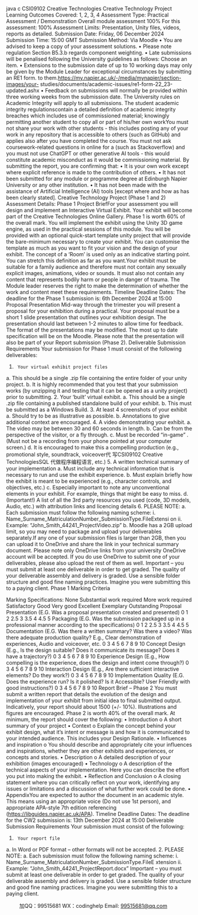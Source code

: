 java c
CSI09102 Creative Technologies
Creative   Technology   Project
Learning Outcomes Covered:
1, 2,   3,   4
Assessment Type:
Practical Assessment / Demonstration
Overall module assessment
100%
For this assessment:
100%
Assessment   Limits:
Presentation,   Unity files, videos, reports as   detailed.
Submission Date:
Friday, 06   December 2024
Submission Time:
15:00   GMT
Submission Method:
Via   Moodle
•         You are advised to keep a copy   of your assessment solutions.
•          Please note regulation Section   B5.3.b regards   component weighting.
•          Late submissions will be penalised following the University   guidelines   as   follows:   Choose an   item.
•          Extensions to the submission date of up to   10 working   days   may only   be   given   by   the   Module   Leader for exceptional circumstances   by submitting an   RE1 form. to
them.https://my.napier.ac.uk/-/media/mynapier/section-images/your-
studies/documents/academic-issues/re1-form-22_23-updated.ashx
•          Feedback on submissions will normally be   provided within   three working weeks   from the submission date.
The   University   rules   on   Academic   Integrity   will   apply   to   all   submissions. The   student   academic   integrity   regulationscontain   a   detailed   definition   of   academic   integrity   breaches which includes use of commissioned   material; knowingly   permitting another   student to copy all or part   of   his/her   own workYou must not share your work with other students - this   includes   posting   any   of your   work in any repository that is accessible   to   others   (such   as   GitHub)   and   applies   also   after you have completed the course. You must   not ask   coursework-related questions in online for a (such as   Stackoverflow)   and you   must   not   use   ChatGPT   or other   generative   AI   tools   - this   would   constitute   academic   misconduct   as   it   would   be commissioning material.
By submitting the report, you are   confirming that:
•          It is your own work except where explicit reference   is   made to   the   contribution   of   others.
•          It has not been submitted for   any   module   or   programme   degree   at   Edinburgh   Napier University or any other   institution.
•          It has not been   made with the   assistance   of Artificial   Intelligence   (AI) tools   [except   where and how as   has   been   clearly   stated].
Creative Technology   Project   (Phase   1 and 2)
Assessment Details:
Phase   1   Project BriefFor your assessment you will design and implement an   Interactive Virtual   Exhibit. Your exhibit will become part of the Creative Technologies   Online   Gallery.    Phase   1   is worth 60% of the overall   mark.
You will   implement the exhibit using the   Unity 3D game engine, as   used   in   the   practical sessions of this module.
You will be provided with an optional quick-start   template   unity   project   that will   provide the bare-minimum necessary to create your exhibit.
You can customise the template as much as you   want   to   fit   your vision   and   the   design of your exhibit. The concept of a ‘Room’ is used only as   an   indicative starting point. You can stretch this definition as far   as   you   want.Your exhibit must be suitable for a family audience   and therefore   must   not   contain   any sexually explicit images, animations, video or sounds.   It must   also   not   contain   any content that represents bodily harm or   people   in   danger of trauma.
The   Module leader reserves the right to make   the   determination   of whether the   work and content meet   these   requirements.
Timeline    Deadline   Dates:
The deadline for the   Phase   1 submission   is: 6th    December 2024 at   15:00
Proposal   Presentation
Mid-way through the trimester you will present a proposal for your exhibition   during a   practical.
Your proposal must be a short   1   slide   presentation that   outlines   your   exhibition   design.
The   presentation should last between   1-2 minutes to   allow time   for feedback.
The format of the   presentations may be modified. The   most   up to   date   specification will be on the   Moodle.
Please   note that the   presentation will   also   be   part of your   Report   submission   (Phase   2).
Deliverable Submission   Requirements
Your submission for   Phase   1 must consist of the following deliverables:
1.      Your virtual exhibit project files
a.      This should   be a single   .zip file containing the entire folder of your unity   project.
b.       It is highly recommended   that you   test   that   your   submission   works   (by unzipping it and testing that it can   be   opened   as a   unity   project)   prior   to   submitting.
2.      Your ‘built’ virtual exhibit.
a.      This should   be a single   .zip file containing a published   standalone   build   of   your exhibit.
b.      This must be submitted   as   a   Windows   Build.   3.      At least 4 screenshots of your exhibit
a.       Should try to   be as   illustrative as   possible.
b.      Annotations to give additional context are encouraged.   4.      A video demonstrating your exhibit.
a.       The video   may be between 30   and   60 seconds   in   length.
b.       Can be from the   perspective of the visitor, or a fly through.
c.       Must be recorded   “in-game”   .   (Must   not   be   a   recording from your   phone   pointed at your computer screen.)
d.       It is encouraged to   make this a   compelling   production   (e.g.,   promotional   style, soundtrack, voiceover代 写CSI09102 Creative TechnologiesSQL
代做程序编程语言, etc.)
5.      A written technical summary of your implementation
a.       Must include any technical   information that   is   necessary to   run   and   use the   exhibit experience.
b.       Must explain   briefly how the exhibit is   meant   to   be   experienced   (e.g.,   character controls, and objectives, etc.)
c.       Especially important to   note any unconventional   elements   in   your   exhibit.   For example, things that might   be easy   to   miss.
d.       (Important!) A list of all the 3rd    party resources you   used   (code,   3D
models, Audio, etc.) with attribution   links and   licencing details
6.       PLEASE   NOTE:
a.       Each submission must follow the following naming   scheme:
i.          Name_Surname_MatriculationNumber_SubmissionType.FileExtensi   on
ii.       Example:   “John_Smith_44241_ProjectVideo.zip”
b.       Moodle   has a 2GB upload   limit, so you   may   need   to   package   and   upload   your deliverables separately.If any one of your submission files is larger than   2GB, then   you   can   upload   it to   OneDrive   and share the   link in your technical summary document.   Please   note only   OneDrive   links   from your university OneDrive account will   be   accepted.
If you do use OneDrive to submit one of your deliverables,   please   also   upload   the   rest   of   them as well.
Important – you   must submit at least one deliverable in   order   to   get   graded.
The quality of your deliverable assembly   and delivery is graded.   Use   a   sensible   folder         structure and good fine   naming practices.   Imagine you were submitting this to   a   paying   client.
Phase   1   Marking Criteria
   
Marking
Specifications:
None
Substantial   work
required
More
work
required
Satisfactory
Good
Very      good
Excellent
Exemplary
Outstanding
Proposal
Presentation
(E.G. Was   a   proposal
presentation   created and      presented)
0
1
2
2.5
3
3.5
4
4.5
5
Packaging
(E.G. Was the
submission
packaged up   in   a   professional
manner according   to   the
specifications)
0
1
2
2.5
3
3.5
4
4.5
5
Documentation
(E.G. Was there   a   written   summary?   Was there a
video? Was there   adequate
production   quality?
E.g.,   Clear
demonstration   of
experiences,   Audio   and
voiceover, etc.
0
3
4
5
6
7
8
9
10
Concept   Design
(E.g.,   Is the
design suitable?   Does   it
communicate   its            message?   Does   it   have   a
trajectory?)
0
3
4
5
6
7
8
9
10
Experience
Design   (E.g.,
How compelling   is   the experience,
does the design   and   intent come   through?)
0
3
4
5
6
7
8
9
10
Interaction
Design (E.g.,   Are   there sufficient
interactive
elements?   Do   they work?)
0
3
4
5
6
7
8
9
10
Implementation   Quality   (E.G.
Does the
experience   run?
Is   it   polished?   Is   it   Accessible?   User      Friendly   with
good
instructions?)
0
3
4
5
6
7
8
9
10
Report Brief –   Phase 2
You must submit a written report that details the evolution   of the design   and   implementation of your exhibit from initial idea to final submitted output.
Indicatively, your report should about   1500 (+/-   10%).
Illustrations and figures are encouraged.   Phase 2 is worth 40% of the overall   mark.
At minimum, the report should cover the following:
•          Introduction   o   A short   summary   of your   project
•          Context o   Explain the concept   behind your   exhibit   design, what   it’s   intent or message   is and   how   it is communicated to your   intended      audience. This includes your Design   Rationale.
•          Influences and inspiration   o   You   should   describe   and   appropriately         cite your influences and inspirations, whether they are other exhibits   and experiences, or concepts and stories.
•          Description   o   A detailed description of your exhibition   (images   encouraged)
•          Technology   o   A description of the technical aspects of your
implementation.   Here you can describe the effort you put   into   making   the exhibit.
•          Reflection and Conclusion   o   A   closing   statement where you   can
critically reflect on your work, identifying any issues   or   limitations   and   a discussion of what further work could   be done.
•          AppendixYou are expected to author the document in an   academic   style.   This   means   using         an appropriate voice (Do not use   1st   person), and   appropriate APA-style   7th    edition   referencing   (https://libguides.napier.ac.uk/APA).
Timeline    Deadline   Dates:
The deadline for the CW2 submission is:   13th    December 2024 at   15:00
Deliverable Submission   Requirements
Your submission must consist of the following:
1.      Your report file
a.      In Word or PDF format – other formats will not   be   accepted.
2.      PLEASE   NOTE:
a.      Each submission must follow the   following naming scheme:
i.         Name_Surname_MatriculationNumber_SubmissionType.FileE   xtension
ii. Example: “John_Smith_44241_ProjectReport.docx”
Important – you must   submit at least one deliverable   in   order to   get graded.
The quality of your deliverable assembly and delivery is   graded.   Use a   sensible folder structure and good fine naming practices.   Imagine you were   submitting   this to a   paying   client.

         
加QQ：99515681  WX：codinghelp  Email: 99515681@qq.com
